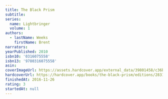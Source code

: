 ```yaml
---
title: The Black Prism
subtitle:
series:
  name: Lightbringer
  volume: 1
authors:
  - lastName: Weeks
    firstName: Brent
narrators:
yearPublished: 2010
isbn10: '0316075558'
isbn13: '9780316075558'
asin:
coverImageUrl: https://assets.hardcover.app/external_data/39801458/c36b3efa685aa2c9170d6445fbad87e6f4a51069.jpeg
hardcoverUrl: https://hardcover.app/books/the-black-prism/editions/28312981
finishedAt: 2016-11-26
rating: 3
startedAt: null
---
```

